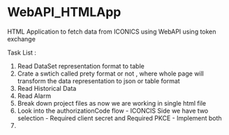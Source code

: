 # WebAPI_HTMLApp
HTML Application to fetch data from ICONICS using WebAPI using token exchange 




Task List : 
1. Read DataSet representation format to table
2. Crate a swtich called prety format or not , where whole page will transform the data representation to json or table format
3. Read Historical Data
4. Read Alarm
5. Break down project files as now we are working in single html file
6. Look into the authorizationCode flow - ICONCIS Side we have two selection - Required client secret and Required PKCE - Implement both
7. 
